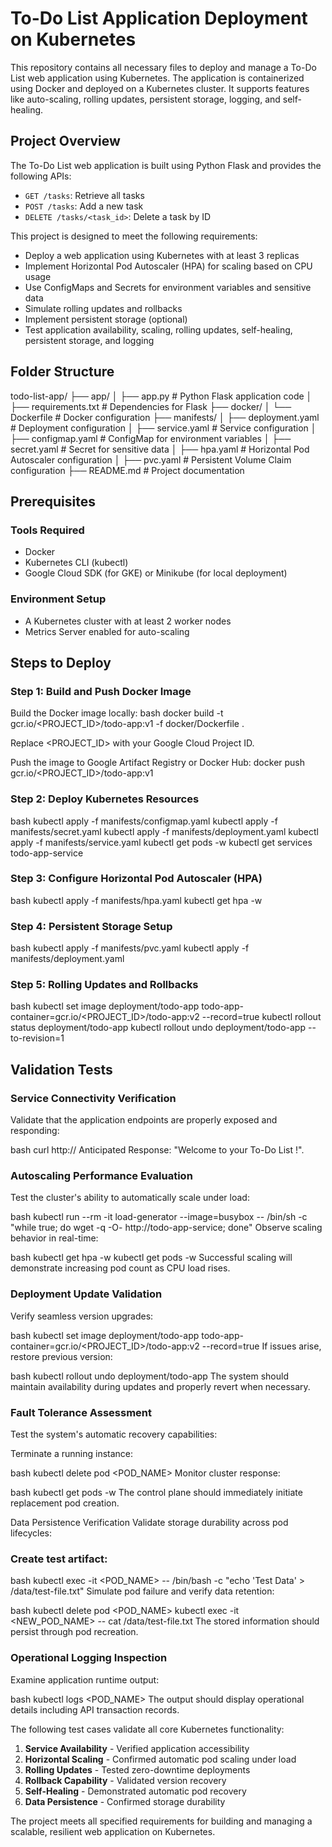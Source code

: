 # To-Do List Application Deployment on Kubernetes

This repository contains all necessary files to deploy and manage a To-Do List web application using Kubernetes. The application is containerized using Docker and deployed on a Kubernetes cluster. It supports features like auto-scaling, rolling updates, persistent storage, logging, and self-healing.

## Project Overview

The To-Do List web application is built using Python Flask and provides the following APIs:

- `GET /tasks`: Retrieve all tasks
- `POST /tasks`: Add a new task
- `DELETE /tasks/<task_id>`: Delete a task by ID

This project is designed to meet the following requirements:

- Deploy a web application using Kubernetes with at least 3 replicas
- Implement Horizontal Pod Autoscaler (HPA) for scaling based on CPU usage
- Use ConfigMaps and Secrets for environment variables and sensitive data
- Simulate rolling updates and rollbacks
- Implement persistent storage (optional)
- Test application availability, scaling, rolling updates, self-healing, persistent storage, and logging

## Folder Structure
todo-list-app/
├── app/
│ ├── app.py # Python Flask application code
│ ├── requirements.txt # Dependencies for Flask
├── docker/
│ └── Dockerfile # Docker configuration
├── manifests/
│ ├── deployment.yaml # Deployment configuration
│ ├── service.yaml # Service configuration
│ ├── configmap.yaml # ConfigMap for environment variables
│ ├── secret.yaml # Secret for sensitive data
│ ├── hpa.yaml # Horizontal Pod Autoscaler configuration
│ ├── pvc.yaml # Persistent Volume Claim configuration
├── README.md # Project documentation


## Prerequisites

### Tools Required

- Docker
- Kubernetes CLI (kubectl)
- Google Cloud SDK (for GKE) or Minikube (for local deployment)

### Environment Setup

- A Kubernetes cluster with at least 2 worker nodes
- Metrics Server enabled for auto-scaling

## Steps to Deploy

### Step 1: Build and Push Docker Image

Build the Docker image locally:
bash
docker build -t gcr.io/<PROJECT_ID>/todo-app:v1 -f docker/Dockerfile .

Replace <PROJECT_ID> with your Google Cloud Project ID.

Push the image to Google Artifact Registry or Docker Hub:
docker push gcr.io/<PROJECT_ID>/todo-app:v1

### Step 2: Deploy Kubernetes Resources
bash
kubectl apply -f manifests/configmap.yaml
kubectl apply -f manifests/secret.yaml
kubectl apply -f manifests/deployment.yaml
kubectl apply -f manifests/service.yaml
kubectl get pods -w
kubectl get services todo-app-service

### Step 3: Configure Horizontal Pod Autoscaler (HPA)
bash
kubectl apply -f manifests/hpa.yaml
kubectl get hpa -w

### Step 4: Persistent Storage Setup 
bash
kubectl apply -f manifests/pvc.yaml
kubectl apply -f manifests/deployment.yaml

### Step 5: Rolling Updates and Rollbacks
bash
kubectl set image deployment/todo-app todo-app-container=gcr.io/<PROJECT_ID>/todo-app:v2 --record=true
kubectl rollout status deployment/todo-app
kubectl rollout undo deployment/todo-app --to-revision=1

## Validation Tests

### Service Connectivity Verification
Validate that the application endpoints are properly exposed and responding:

bash
curl http://<external-ip>
Anticipated Response: "Welcome to your To-Do List !".

### Autoscaling Performance Evaluation
Test the cluster's ability to automatically scale under load:

bash
kubectl run --rm -it load-generator --image=busybox -- /bin/sh -c "while true; do wget -q -O- http://todo-app-service; done"
Observe scaling behavior in real-time:

bash
kubectl get hpa -w
kubectl get pods -w
Successful scaling will demonstrate increasing pod count as CPU load rises.

### Deployment Update Validation
Verify seamless version upgrades:

bash
kubectl set image deployment/todo-app todo-app-container=gcr.io/<PROJECT_ID>/todo-app:v2 --record=true
If issues arise, restore previous version:

bash
kubectl rollout undo deployment/todo-app
The system should maintain availability during updates and properly revert when necessary.

### Fault Tolerance Assessment
Test the system's automatic recovery capabilities:

Terminate a running instance:

bash
kubectl delete pod <POD_NAME>
Monitor cluster response:

bash
kubectl get pods -w
The control plane should immediately initiate replacement pod creation.

Data Persistence Verification
Validate storage durability across pod lifecycles:

### Create test artifact:

bash
kubectl exec -it <POD_NAME> -- /bin/bash -c "echo 'Test Data' > /data/test-file.txt"
Simulate pod failure and verify data retention:

bash
kubectl delete pod <POD_NAME>
kubectl exec -it <NEW_POD_NAME> -- cat /data/test-file.txt
The stored information should persist through pod recreation.

### Operational Logging Inspection
Examine application runtime output:

bash
kubectl logs <POD_NAME>
The output should display operational details including API transaction records.



The following test cases validate all core Kubernetes functionality:

1. **Service Availability** - Verified application accessibility
2. **Horizontal Scaling** - Confirmed automatic pod scaling under load
3. **Rolling Updates** - Tested zero-downtime deployments
4. **Rollback Capability** - Validated version recovery
5. **Self-Healing** - Demonstrated automatic pod recovery
6. **Data Persistence** - Confirmed storage durability

The project meets all specified requirements for building and managing a scalable, resilient web application on Kubernetes.


